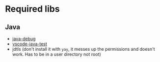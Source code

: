 # Required libs

## Java
- [java-debug](https://github.com/mfussenegger/nvim-jdtls#java-debug-installation)
- [vscode-java-test](https://github.com/mfussenegger/nvim-jdtls#vscode-java-test-installation)
- jdtls (don't install it with `yay`, it messes up the permissions and doesn't work. Has to be in a user directory not root)

